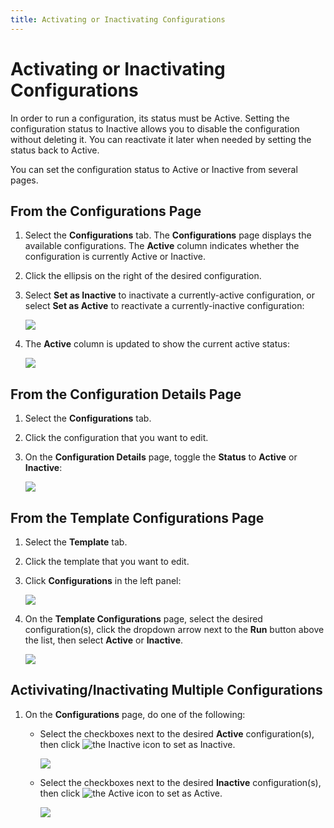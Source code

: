 ```yaml
---
title: Activating or Inactivating Configurations
---
```


# Activating or Inactivating Configurations

In order to run a configuration, its status must be Active. Setting the configuration status to Inactive allows you to disable the configuration without deleting it. You can reactivate it later when needed by setting the status back to Active.

You can set the configuration status to Active or Inactive from several pages.

## From the Configurations Page

1. Select the **Configurations** tab. The **Configurations** page displays the available configurations. The **Active** column indicates whether the configuration is currently Active or Inactive. 
2. Click the ellipsis on the right of the desired configuration.
3. Select **Set as Inactive** to inactivate a currently-active configuration, or select **Set as Active** to reactivate a currently-inactive configuration:

   ![](/img/Configuration-Set-Inactive.png)

4. The **Active** column is updated to show the current active status:

   ![](/img/Configuration-Set-Inactive2.png)

## From the Configuration Details Page

1. Select the **Configurations** tab.
2. Click the configuration that you want to edit.
3. On the **Configuration Details** page, toggle the **Status** to **Active** or **Inactive**:

   ![](/img/Configuration-Status-Toggle.png)

## From the Template Configurations Page

1. Select the **Template** tab.
2. Click the template that you want to edit.
3. Click **Configurations** in the left panel:

   ![](/img/Template-Configurations-Link1.png)

4. On the **Template Configurations** page, select the desired configuration(s), click the dropdown arrow next to the **Run** button above the list, then select **Active** or **Inactive**.

     ![](/img/Template-Configuration-Set-Inactive.png)

## Activivating/Inactivating Multiple Configurations

1. On the **Configurations** page, do one of the following:
   
   * Select the checkboxes next to the desired **Active** configuration(s), then click <img src="/img/icons/inactive.png" className="icon" alt="the Inactive icon"/> to set as Inactive.

     ![](/img/Configurations-Set-Active1.png)
   * Select the checkboxes next to the desired **Inactive** configuration(s), then click <img src="/img/icons/active.png" className="icon" alt="the Active icon"/> to set as Active.

     ![](/img/Configurations-Set-Active2.png)
